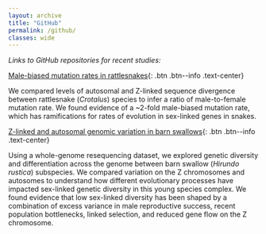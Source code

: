 ```yaml
---
layout: archive
title: "GitHub"
permalink: /github/
classes: wide
---
```


*Links to GitHub repositories for recent studies:*

[Male-biased mutation rates in rattlesnakes](https://github.com/drewschield/male-biased_mutation_crotalus){: .btn .btn--info .text-center}

We compared levels of autosomal and Z-linked sequence divergence between rattlesnake (*Crotalus*) species to infer a ratio of male-to-female mutation rate. We found evidence of a ~2-fold male-biased mutation rate, which has ramifications for rates of evolution in sex-linked genes in snakes.

[Z-linked and autosomal genomic variation in barn swallows](https://github.com/drewschield/Z-chromosome_analysis_hirundo){: .btn .btn--info .text-center}

Using a whole-genome resequencing dataset, we explored genetic diversity and differentiation across the genome between barn swallow (*Hirundo rustica*) subspecies. We compared variation on the Z chromosomes and autosomes to understand how different evolutionary processes have impacted sex-linked genetic diversity in this young species complex. We found evidence that low sex-linked diversity has been shaped by a combination of excess variance in male reproductive success, recent population bottlenecks, linked selection, and reduced gene flow on the Z chromosome.
